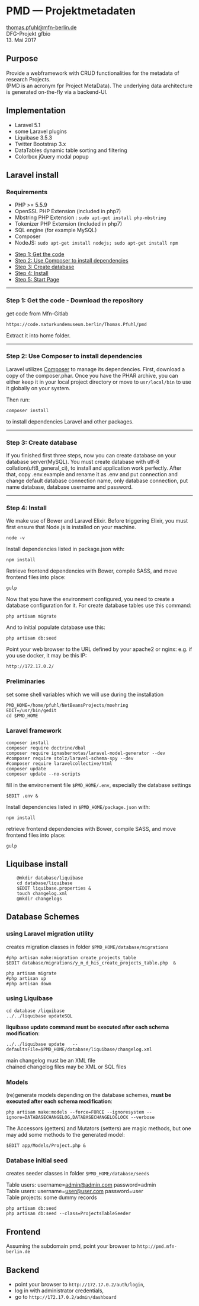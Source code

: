 # PMD — Projektmetadaten
thomas.pfuhl@mfn-berlin.de   
DFG-Projekt gfbio   
13. Mai 2017

## Purpose
Provide a webframework with CRUD functionalities for the metadata of research Projects.  
(PMD is an acronym fpr Project MetaData). The underlying data architecture is generated on-the-fly via a backend-UI.

## Implementation
- Laravel 5.1
- some Laravel plugins
- Liquibase 3.5.3
- Twitter Bootstrap 3.x
- DataTables dynamic table sorting and filtering
- Colorbox jQuery modal popup


## Laravel install

### Requirements

- PHP >= 5.5.9
- OpenSSL PHP Extension (included in php7)
- Mbstring PHP Extension : `sudo apt-get install php-mbstring`   
- Tokenizer PHP Extension (included in php7)
- SQL engine (for example MySQL)
- Composer
- NodeJS:  `sudo apt-get install nodejs; sudo apt-get install npm`



* [Step 1: Get the code](#step1)
* [Step 2: Use Composer to install dependencies](#step2)
* [Step 3: Create database](#step3)
* [Step 4: Install](#step4)
* [Step 5: Start Page](#step5)

-----
<a name="step1"></a>
### Step 1: Get the code - Download the repository

get code from Mfn-Gitlab

    https://code.naturkundemuseum.berlin/Thomas.Pfuhl/pmd

Extract it into home folder.

-----
<a name="step2"></a>
### Step 2: Use Composer to install dependencies

Laravel utilizes [Composer](http://getcomposer.org/) to manage its dependencies. First, download a copy of the composer.phar.
Once you have the PHAR archive, you can either keep it in your local project directory or move to
`usr/local/bin`  to use it globally on your system.

Then run:

    composer install
to install dependencies Laravel and other packages.

-----
<a name="step3"></a>
### Step 3: Create database

If you finished first three steps, now you can create database on your database server(MySQL). You must create database
with utf-8 collation(uft8_general_ci), to install and application work perfectly.
After that, copy .env.example and rename it as .env and put connection and change default database connection name, only database connection, put name database, database username and password.

-----
<a name="step4"></a>
### Step 4: Install


We make use of Bower and Laravel Elixir. Before triggering Elixir, you must first ensure that Node.js is installed on your machine.

    node -v

Install dependencies listed in package.json with:

    npm install

Retrieve frontend dependencies with Bower, compile SASS, and move frontend files into place:

    gulp

Now that you have the environment configured, you need to create a database configuration for it. For create database tables use this command:

    php artisan migrate

And to initial populate database use this:

    php artisan db:seed

Point your web browser to the URL defined by your apache2 or nginx: e.g. if you use docker, it may be this IP:

    http://172.17.0.2/



### Preliminaries
set some shell variables which we will use during the installation

    PMD_HOME=/home/pfuhl/NetBeansProjects/moehring
    EDIT=/usr/bin/gedit
    cd $PMD_HOME

### Laravel framework
    composer install  
    composer require doctrine/dbal  
    composer require ignasbernotas/laravel-model-generator --dev
    #composer require stolz/laravel-schema-spy --dev  
    #composer require laravelcollective/html  
    composer update  
    composer update --no-scripts

fill in the environement file ``$PMD_HOME/.env``, especially the database settings   

    $EDIT .env &


Install dependencies listed in ``$PMD_HOME/package.json`` with:

    npm install   

retrieve frontend dependencies with Bower, compile SASS, and move frontend files into place:   

    gulp

## Liquibase install

        @mkdir database/liquibase   
        cd database/liquibase   
        $EDIT liquibase.properties &   
        touch changelog.xml   
        @mkdir changelogs   

## Database Schemes

### using Laravel migration utility
creates migration classes in folder ``$PMD_HOME/database/migrations``

    #php artisan make:migration create_projects_table    
    $EDIT database/migrations/y_m_d_his_create_projects_table.php  &

    php artisan migrate  
    #php artisan up  
    #php artisan down  


### using Liquibase
    cd database /liquibase   
    ../../liquibase updateSQL   

**liquibase update command must be executed after each schema modification**:

    ../../liquibase update   --defaultsFile=$PMD_HOME/database/liquibase/changelog.xml

main changelog must be an XML file   
chained changelog files may be XML or SQL files  

### Models
(re)generate models depending on the database schemes, **must be executed after each schema modification**:

    php artisan make:models --force=FORCE --ignoresystem --ignore=DATABASECHANGELOG,DATABASECHANGELOGLOCK --verbose

The Accessors (getters) and Mutators (setters) are magic methods,
but one may add some methods to the generated model:

    $EDIT app/Models/Project.php &


### Database initial seed
creates seeder classes in folder ``$PMD_HOME/database/seeds``

Table users: username=admin@admin.com   password=admin  
Table users: username=user@user.com   password=user  
Table projects: some dummy records

    php artisan db:seed  
    php artisan db:seed --class=ProjectsTableSeeder

## Frontend
Assuming the subdomain pmd, point your browser to ``http://pmd.mfn-berlin.de``

## Backend
- point your browser to ``http://172.17.0.2/auth/login``,
- log in with  administrator credentials,
- go to ``http://172.17.0.2/admin/dashboard``
